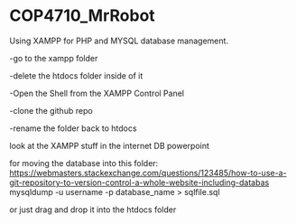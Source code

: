 # COP4710_MrRobot

Using XAMPP for PHP and MYSQL database management.

-go to the xampp folder

-delete the htdocs folder inside of it

-Open the Shell from the XAMPP Control Panel

-clone the github repo

-rename the folder back to htdocs

look at the XAMPP stuff in the internet DB powerpoint

for moving the database into this folder:
https://webmasters.stackexchange.com/questions/123485/how-to-use-a-git-repository-to-version-control-a-whole-website-including-databas
mysqldump -u username -p database_name > sqlfile.sql

or just drag and drop it into the htdocs folder
